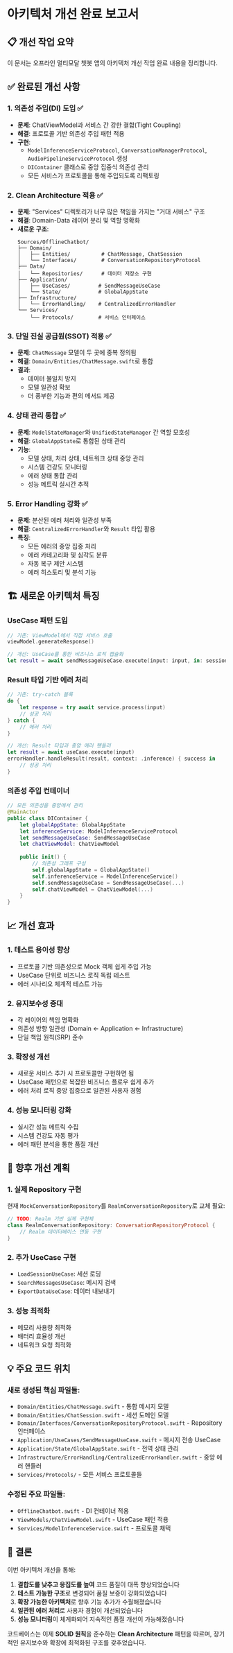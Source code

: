 # 아키텍처 개선 완료 보고서

## 📋 개선 작업 요약

이 문서는 오프라인 멀티모달 챗봇 앱의 아키텍처 개선 작업 완료 내용을 정리합니다.

## ✅ 완료된 개선 사항

### 1. 의존성 주입(DI) 도입 ✅
- **문제**: ChatViewModel과 서비스 간 강한 결합(Tight Coupling)
- **해결**: 프로토콜 기반 의존성 주입 패턴 적용
- **구현**:
  - `ModelInferenceServiceProtocol`, `ConversationManagerProtocol`, `AudioPipelineServiceProtocol` 생성
  - `DIContainer` 클래스로 중앙 집중식 의존성 관리
  - 모든 서비스가 프로토콜을 통해 주입되도록 리팩토링

### 2. Clean Architecture 적용 ✅
- **문제**: "Services" 디렉토리가 너무 많은 책임을 가지는 "거대 서비스" 구조
- **해결**: Domain-Data 레이어 분리 및 역할 명확화
- **새로운 구조**:
  ```
  Sources/OfflineChatbot/
  ├── Domain/
  │   ├── Entities/          # ChatMessage, ChatSession
  │   └── Interfaces/        # ConversationRepositoryProtocol
  ├── Data/
  │   └── Repositories/      # 데이터 저장소 구현
  ├── Application/
  │   ├── UseCases/         # SendMessageUseCase
  │   └── State/            # GlobalAppState
  ├── Infrastructure/
  │   └── ErrorHandling/    # CentralizedErrorHandler
  └── Services/
      └── Protocols/        # 서비스 인터페이스
  ```

### 3. 단일 진실 공급원(SSOT) 적용 ✅
- **문제**: `ChatMessage` 모델이 두 곳에 중복 정의됨
- **해결**: `Domain/Entities/ChatMessage.swift`로 통합
- **결과**:
  - 데이터 불일치 방지
  - 모델 일관성 확보
  - 더 풍부한 기능과 편의 메서드 제공

### 4. 상태 관리 통합 ✅
- **문제**: `ModelStateManager`와 `UnifiedStateManager` 간 역할 모호성
- **해결**: `GlobalAppState`로 통합된 상태 관리
- **기능**:
  - 모델 상태, 처리 상태, 네트워크 상태 중앙 관리
  - 시스템 건강도 모니터링
  - 에러 상태 통합 관리
  - 성능 메트릭 실시간 추적

### 5. Error Handling 강화 ✅
- **문제**: 분산된 에러 처리와 일관성 부족
- **해결**: `CentralizedErrorHandler`와 `Result` 타입 활용
- **특징**:
  - 모든 에러의 중앙 집중 처리
  - 에러 카테고리화 및 심각도 분류
  - 자동 복구 제안 시스템
  - 에러 히스토리 및 분석 기능

## 🏗️ 새로운 아키텍처 특징

### UseCase 패턴 도입
```swift
// 기존: ViewModel에서 직접 서비스 호출
viewModel.generateResponse()

// 개선: UseCase를 통한 비즈니스 로직 캡슐화
let result = await sendMessageUseCase.execute(input: input, in: session)
```

### Result 타입 기반 에러 처리
```swift
// 기존: try-catch 블록
do {
    let response = try await service.process(input)
    // 성공 처리
} catch {
    // 에러 처리
}

// 개선: Result 타입과 중앙 에러 핸들러
let result = await useCase.execute(input)
errorHandler.handleResult(result, context: .inference) { success in
    // 성공 처리
}
```

### 의존성 주입 컨테이너
```swift
// 모든 의존성을 중앙에서 관리
@MainActor
public class DIContainer {
    let globalAppState: GlobalAppState
    let inferenceService: ModelInferenceServiceProtocol
    let sendMessageUseCase: SendMessageUseCase
    let chatViewModel: ChatViewModel
    
    public init() {
        // 의존성 그래프 구성
        self.globalAppState = GlobalAppState()
        self.inferenceService = ModelInferenceService()
        self.sendMessageUseCase = SendMessageUseCase(...)
        self.chatViewModel = ChatViewModel(...)
    }
}
```

## 📈 개선 효과

### 1. 테스트 용이성 향상
- 프로토콜 기반 의존성으로 Mock 객체 쉽게 주입 가능
- UseCase 단위로 비즈니스 로직 독립 테스트
- 에러 시나리오 체계적 테스트 가능

### 2. 유지보수성 증대
- 각 레이어의 책임 명확화
- 의존성 방향 일관성 (Domain ← Application ← Infrastructure)
- 단일 책임 원칙(SRP) 준수

### 3. 확장성 개선
- 새로운 서비스 추가 시 프로토콜만 구현하면 됨
- UseCase 패턴으로 복잡한 비즈니스 플로우 쉽게 추가
- 에러 처리 로직 중앙 집중으로 일관된 사용자 경험

### 4. 성능 모니터링 강화
- 실시간 성능 메트릭 수집
- 시스템 건강도 자동 평가
- 에러 패턴 분석을 통한 품질 개선

## 🔮 향후 개선 계획

### 1. 실제 Repository 구현
현재 `MockConversationRepository`를 `RealmConversationRepository`로 교체 필요:
```swift
// TODO: Realm 기반 실제 구현체
class RealmConversationRepository: ConversationRepositoryProtocol {
    // Realm 데이터베이스 연동 구현
}
```

### 2. 추가 UseCase 구현
- `LoadSessionUseCase`: 세션 로딩
- `SearchMessagesUseCase`: 메시지 검색
- `ExportDataUseCase`: 데이터 내보내기

### 3. 성능 최적화
- 메모리 사용량 최적화
- 배터리 효율성 개선
- 네트워크 요청 최적화

## 💡 주요 코드 위치

### 새로 생성된 핵심 파일들:
- `Domain/Entities/ChatMessage.swift` - 통합 메시지 모델
- `Domain/Entities/ChatSession.swift` - 세션 도메인 모델
- `Domain/Interfaces/ConversationRepositoryProtocol.swift` - Repository 인터페이스
- `Application/UseCases/SendMessageUseCase.swift` - 메시지 전송 UseCase
- `Application/State/GlobalAppState.swift` - 전역 상태 관리
- `Infrastructure/ErrorHandling/CentralizedErrorHandler.swift` - 중앙 에러 핸들러
- `Services/Protocols/` - 모든 서비스 프로토콜들

### 수정된 주요 파일들:
- `OfflineChatbot.swift` - DI 컨테이너 적용
- `ViewModels/ChatViewModel.swift` - UseCase 패턴 적용
- `Services/ModelInferenceService.swift` - 프로토콜 채택

## 🎯 결론

이번 아키텍처 개선을 통해:
1. **결합도를 낮추고 응집도를 높여** 코드 품질이 대폭 향상되었습니다
2. **테스트 가능한 구조**로 변경되어 품질 보증이 강화되었습니다
3. **확장 가능한 아키텍처**로 향후 기능 추가가 수월해졌습니다
4. **일관된 에러 처리**로 사용자 경험이 개선되었습니다
5. **성능 모니터링**이 체계화되어 지속적인 품질 개선이 가능해졌습니다

코드베이스는 이제 **SOLID 원칙**을 준수하는 **Clean Architecture** 패턴을 따르며, 장기적인 유지보수와 확장에 최적화된 구조를 갖추었습니다.